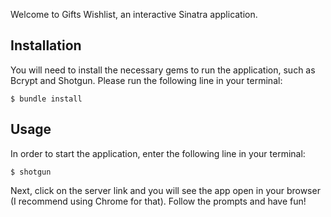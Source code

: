 Welcome to Gifts Wishlist, an interactive Sinatra application.


## Installation


You will need to install the necessary gems to run the application, such as Bcrypt and Shotgun. Please run the following line in your terminal:



 ``$ bundle install``


 ## Usage
 

In order to start the application, enter the following line in your terminal:


``$ shotgun``



Next, click on the server link and you will see the app open in your browser (I recommend using Chrome for that). Follow the prompts and have fun!



